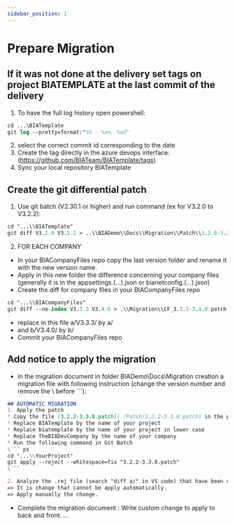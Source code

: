 ```yaml
---
sidebar_position: 1
---
```


# Prepare Migration

## If it was not done at the delivery set tags on project BIATEMPLATE at the last commit of the delivery
1. To have the full log history open powershell:
``` ps
cd ...\BIATemplate
git log --pretty=format:"%h - %an, %ad"
```
2. select the correct commit id corresponding to the date 
3. Create the tag directly in the azure devops interface:
(https://github.com/BIATeam/BIATemplate/tags)
4. Sync your local repository BIATemplate

## Create the git differential patch 
1. Use git batch (V2.30.1 or higher) and run command (ex for V3.2.0 to V3.2.2):
``` ps
cd "...\\BIATemplate"
git diff V3.2.0 V3.2.2 > ..\\BIADemo\\Docs\\Migration\\Patch\\3.2.0-3.2.2.patch
```

2. FOR EACH COMPANY 
* In your BIACompanyFiles repo copy the last version folder and rename it with the new version name.
* Apply in this new folder the difference concerning your company files (generally it is in the appsettings.(...).json or bianetconfig.(...).json)
* Create the diff for company files in your BIACompanyFiles repo
``` ps
cd "...\\BIACompanyFiles"
git diff --no-index V3.3.3 V3.4.0 > .\\Migration\\CF_3.3.3-3.4.0.patch
```
* replace in this file a/V3.3.3/ by a/
* and b/V3.4.0/ by b/
* Commit your BIACompanyFiles repo

## Add notice to apply the migration 
* in the migration document in folder BIADemo\Docs\Migration creation a migration file with following instruction (change the version number and remove the \ before ```):
```md
## AUTOMATIC MIGRATION
1. Apply the patch
* Copy the file [3.2.2-3.3.0.patch](./Patch/3.2.2-3.3.0.patch) in the project folder.
* Replace BIATemplate by the name of your project
* Replace biatemplate by the name of your project in lower case
* Replace TheBIADevCompany by the name of your company
* Run the following command in Git Batch
\``` ps
cd "...\\YourProject"
git apply --reject --whitespace=fix "3.2.2-3.3.0.patch"
\```

2. Analyze the .rej file (search "diff a/" in VS code) that have been created in your project folder
=> It is change that cannot be apply automatically.
=> Apply manually the change.
```

* Complete the migration document : Write custom change to apply to back and front.
...
